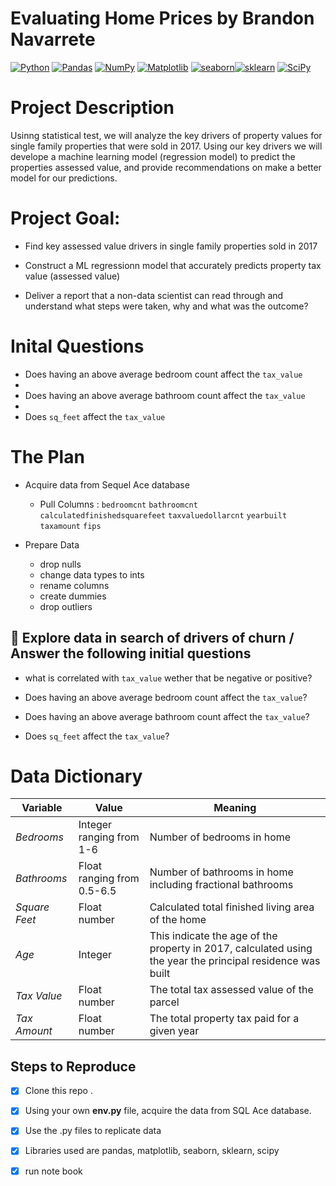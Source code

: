 # Evaluating Home Prices by Brandon Navarrete
<a href="#"><img alt="Python" src="https://img.shields.io/badge/Python-013243.svg?logo=python&logoColor=white"></a>
<a href="#"><img alt="Pandas" src="https://img.shields.io/badge/Pandas-150458.svg?logo=pandas&logoColor=white"></a>
<a href="#"><img alt="NumPy" src="https://img.shields.io/badge/Numpy-2a4d69.svg?logo=numpy&logoColor=white"></a>
<a href="#"><img alt="Matplotlib" src="https://img.shields.io/badge/Matplotlib-8DF9C1.svg?logo=matplotlib&logoColor=white"></a>
<a href="#"><img alt="seaborn" src="https://img.shields.io/badge/seaborn-65A9A8.svg?logo=pandas&logoColor=white"></a><a href="#"><img alt="sklearn" src="https://img.shields.io/badge/sklearn-4b86b4.svg?logo=scikitlearn&logoColor=white"></a>
<a href="#"><img alt="SciPy" src="https://img.shields.io/badge/SciPy-1560bd.svg?logo=scipy&logoColor=white"></a>

# Project Description

Usinng statistical test, we will analyze the key drivers of property values for single family properties that were sold in 2017. Using our key drivers we will develope a machine learning model (regression model) to predict the properties assessed value, and provide recommendations on make a better model for our predictions.

# Project Goal:

* Find key assessed value drivers in single family properties sold in 2017 

* Construct a ML regressionn model that accurately predicts property tax value (assessed value) 

* Deliver a report that a non-data scientist can read through and understand what steps were taken, why and what was the outcome?  


# Inital Questions

* Does having an above average bedroom count affect the `tax_value`
* 
* Does having an above average bathroom count affect the `tax_value`
* 
* Does `sq_feet`  affect the `tax_value`


# The Plan

* Acquire data from Sequel Ace database
  * Pull Columns :
      `bedroomcnt`
      `bathroomcnt`
      `calculatedfinishedsquarefeet` 
      `taxvaluedollarcnt`
      `yearbuilt`
      `taxamount`
      `fips`

* Prepare Data
  * drop nulls  
  * change data types to ints
  * rename columns    
  * create dummies  
  * drop outliers    
 
  
## :memo: Explore data in search of drivers of churn /  Answer the following initial questions
  
* what is correlated with `tax_value` wether that be negative or positive?
     
* Does having an above average bedroom count affect the `tax_value`?
       
* Does having an above average bathroom count affect the `tax_value`?
 
* Does `sq_feet`  affect the `tax_value`?
 
       

# Data Dictionary

**Variable** |    **Value**    | **Meaning**
---|---|---
*Bedrooms* | Integer ranging from 1-6 | Number of bedrooms in home 
*Bathrooms* | Float ranging from 0.5-6.5| Number of bathrooms in home including fractional bathrooms
*Square Feet* | Float number | Calculated total finished living area of the home 
*Age* | Integer |  This indicate the age of the property in 2017, calculated using the year the principal residence was built 
*Tax Value* | Float number | The total tax assessed value of the parcel
*Tax Amount*| Float number | The total property tax paid for a given year
































## Steps to Reproduce
- [x] Clone this repo .
- [x] Using your own **env.py** file, acquire the data from SQL Ace database.
- [x] Use the .py files to replicate data
- [x] Libraries used are pandas, matplotlib, seaborn, sklearn, scipy
- [x] run note book

